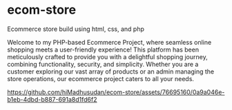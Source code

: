 # ecom-store
Ecommerce store build using html, css, and php

Welcome to my PHP-based Ecommerce Project, where seamless online shopping meets a user-friendly experience! This platform has been meticulously crafted to provide you with a delightful shopping journey, combining functionality, security, and simplicity. Whether you are a customer exploring our vast array of products or an admin managing the store operations, our ecommerce project caters to all your needs.




https://github.com/hiMadhusudan/ecom-store/assets/76695160/0a9a046e-b1eb-4dbd-b887-691a8d1fd6f2

